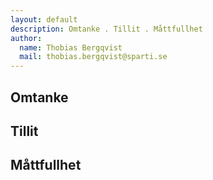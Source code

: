 ```yaml
---
layout: default
description: Omtanke . Tillit . Måttfullhet
author:
  name: Thobias Bergqvist
  mail: thobias.bergqvist@sparti.se
---
```


## Omtanke

## Tillit

## Måttfullhet
